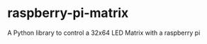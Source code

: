 raspberry-pi-matrix
===================

A Python library to control a 32x64 LED Matrix with a raspberry pi
